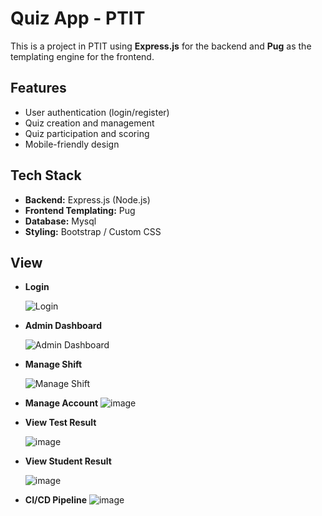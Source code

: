 # Quiz App - PTIT

This is a project in  PTIT using **Express.js** for the backend and **Pug** as the templating engine for the frontend.
## Features

- User authentication (login/register) 
- Quiz creation and management
- Quiz participation and scoring
- Mobile-friendly design

## Tech Stack

- **Backend:** Express.js (Node.js)
- **Frontend Templating:** Pug
- **Database:** Mysql
- **Styling:** Bootstrap / Custom CSS
## View

- **Login**
  
  ![Login](https://github.com/user-attachments/assets/be3491e7-f847-4149-8172-ad239af1e61f)

- **Admin Dashboard**
  
  ![Admin Dashboard](https://github.com/user-attachments/assets/84d2371e-4c92-43f0-86c2-c8cebbd90550)

- **Manage Shift**
  
  ![Manage Shift](https://github.com/user-attachments/assets/b485d3db-f69d-4e6e-b1d7-b0c7352b64a7)

- **Manage Account**
  ![image](https://github.com/user-attachments/assets/1718199f-c2c5-47b0-8da4-857975fc7777)

- **View Test Result**

  ![image](https://github.com/user-attachments/assets/85b3c2c1-f7fc-47e9-bdf7-bbeebc39a5c7)

- **View Student Result**
  
  ![image](https://github.com/user-attachments/assets/7c1cbd61-b9a9-4bc1-87f6-0e5a5d0df41f)
- **CI/CD Pipeline**
  ![image](https://github.com/user-attachments/assets/efb432a3-3047-4183-92e8-aa5c5987c292)


